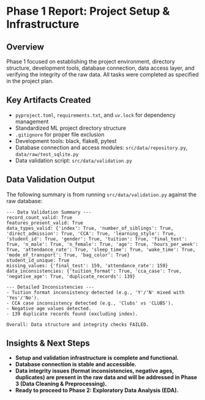 # Phase 1 Report: Project Setup & Infrastructure

## Overview
Phase 1 focused on establishing the project environment, directory structure, development tools, database connection, data access layer, and verifying the integrity of the raw data. All tasks were completed as specified in the project plan.

## Key Artifacts Created
- `pyproject.toml`, `requirements.txt`, and `uv.lock` for dependency management
- Standardized ML project directory structure
- `.gitignore` for proper file exclusion
- Development tools: black, flake8, pytest
- Database connection and access modules: `src/data/repository.py`, `data/raw/test_sqlite.py`
- Data validation script: `src/data/validation.py`

## Data Validation Output
The following summary is from running `src/data/validation.py` against the raw database:

```
--- Data Validation Summary ---
record_count_valid: True
features_present_valid: True
data_types_valid: {'index': True, 'number_of_siblings': True, 'direct_admission': True, 'CCA': True, 'learning_style': True, 'student_id': True, 'gender': True, 'tuition': True, 'final_test': True, 'n_male': True, 'n_female': True, 'age': True, 'hours_per_week': True, 'attendance_rate': True, 'sleep_time': True, 'wake_time': True, 'mode_of_transport': True, 'bag_color': True}
student_id_unique: True
missing_values: {'final_test': 159, 'attendance_rate': 159}
data_inconsistencies: {'tuition_format': True, 'cca_case': True, 'negative_age': True, 'duplicate_records': 139}

--- Detailed Inconsistencies ---
- Tuition format inconsistency detected (e.g., 'Y'/'N' mixed with 'Yes'/'No').
- CCA case inconsistency detected (e.g., 'Clubs' vs 'CLUBS').
- Negative age values detected.
- 139 duplicate records found (excluding index).

Overall: Data structure and integrity checks FAILED.
```

## Insights & Next Steps
- **Setup and validation infrastructure is complete and functional.**
- **Database connection is stable and accessible.**
- **Data integrity issues (format inconsistencies, negative ages, duplicates) are present in the raw data and will be addressed in Phase 3 (Data Cleaning & Preprocessing).**
- **Ready to proceed to Phase 2: Exploratory Data Analysis (EDA).**